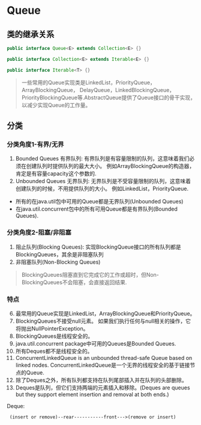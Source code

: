 # Queue

## 类的继承关系

```java
public interface Queue<E> extends Collection<E> {}

public interface Collection<E> extends Iterable<E> {}

public interface Iterable<T> {}
```

>一些常用的Queue实现类是LinkedList，PriorityQueue，ArrayBlockingQueue， DelayQueue，LinkedBlockingQueue，PriorityBlockingQueue等.AbstractQueue提供了Queue接口的骨干实现，以减少实现Queue的工作量。

## 分类

### 分类角度1-有界/无界

1. Bounded Queues 有界队列: 有界队列是有容量限制的队列，这意味着我们必须在创建队列时提供队列的最大大小。 
例如ArrayBlockingQueue的构造器，肯定是有容量capacity这个参数的.
2. Unbounded Queues 无界队列: 无界队列是不受容量限制的队列，这意味着创建队列的时候，不用提供队列的大小。 例如LinkedList，PriorityQueue.

- 所有的在java.util包中可用的Queue都是无界队列(Unbounded Queues)
- 在java.util.concurrent包中的所有可用Queue都是有界队列(Bounded Queues).

### 分类角度2-阻塞/非阻塞


1. 阻止队列(Blocking Queues): 实现BlockingQueue接口的所有队列都是BlockingQueues，其余是非阻塞队列
2. 非阻塞队列(Non-Blocking Queues)

>BlockingQueues阻塞直到它完成它的工作或超时，但Non-BlockingQueues不会阻塞，会直接返回结果.

### 特点

6. 最常用的Queue实现是LinkedList，ArrayBlockingQueue和PriorityQueue。
7. BlockingQueues不接受null元素。 如果我们执行任何与null相关的操作，它将抛出NullPointerException。
9. BlockingQueues是线程安全的。
10.  java.util.concurrent package中可用的Queues是Bounded Queues.
11. 所有Deques都不是线程安全的。
12. ConcurrentLinkedQueue is an unbounded thread-safe Queue based on linked nodes.
ConcurrentLinkedQueue是一个无界的线程安全的基于链接节点的Queue.
13. 除了Deques之外，所有队列都支持在队列尾部插入并在队列的头部删除。
14. Deques是队列，但它们支持两端的元素插入和移除。(Deques are queues but they support element insertion and removal at both ends.)

Deque:

	 (insert or remove)--rear-----------front--->(remove or insert)
